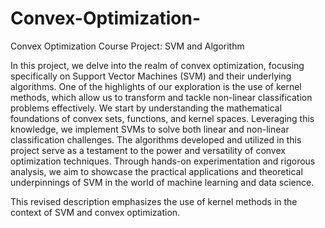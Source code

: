 # Convex-Optimization-
Convex Optimization Course Project: SVM and Algorithm

In this project, we delve into the realm of convex optimization, focusing specifically on Support Vector Machines (SVM) and their underlying algorithms. One of the highlights of our exploration is the use of kernel methods, which allow us to transform and tackle non-linear classification problems effectively. We start by understanding the mathematical foundations of convex sets, functions, and kernel spaces. Leveraging this knowledge, we implement SVMs to solve both linear and non-linear classification challenges. The algorithms developed and utilized in this project serve as a testament to the power and versatility of convex optimization techniques. Through hands-on experimentation and rigorous analysis, we aim to showcase the practical applications and theoretical underpinnings of SVM in the world of machine learning and data science.

This revised description emphasizes the use of kernel methods in the context of SVM and convex optimization.
